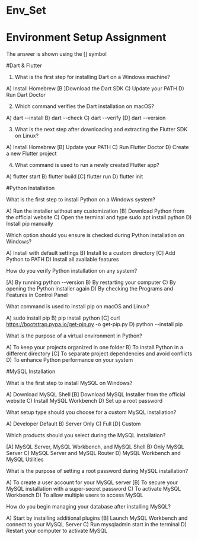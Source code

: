# Env_Set

# Environment Setup Assignment
The answer is shown using the  [] symbol

#Dart & Flutter

1. What is the first step for installing Dart on a Windows machine?

A) Install Homebrew
[B ]Download the Dart SDK
C) Update your PATH
D) Run Dart Doctor


2. Which command verifies the Dart installation on macOS?

A) dart --install
B) dart --check
C) dart --verify
[D] dart --version


3. What is the next step after downloading and extracting the Flutter SDK on Linux?

A) Install Homebrew
[B] Update your PATH
C) Run Flutter Doctor
D) Create a new Flutter project


4. What command is used to run a newly created Flutter app?

A) flutter start
B) flutter build
[C] flutter run
D) flutter init


#Python Installation

What is the first step to install Python on a Windows system?

A) Run the installer without any customization
[B] Download Python from the official website
C) Open the terminal and type sudo apt install python
D) Install pip manually

Which option should you ensure is checked during Python installation on Windows?

A) Install with default settings
B) Install to a custom directory
[C] Add Python to PATH
D) Install all available features

How do you verify Python installation on any system?

[A] By running python --version
B) By restarting your computer
C) By opening the Python installer again
D) By checking the Programs and Features in Control Panel

What command is used to install pip on macOS and Linux?

A) sudo install pip
B) pip install python
[C] curl https://bootstrap.pypa.io/get-pip.py -o get-pip.py
D) python --install pip

What is the purpose of a virtual environment in Python?

A) To keep your projects organized in one folder
B) To install Python in a different directory
[C] To separate project dependencies and avoid conflicts
D) To enhance Python performance on your system

#MySQL Installation

What is the first step to install MySQL on Windows?

A) Download MySQL Shell
[B] Download MySQL Installer from the official website
C) Install MySQL Workbench
D) Set up a root password

What setup type should you choose for a custom MySQL installation?

A) Developer Default
B) Server Only
C) Full
[D] Custom

Which products should you select during the MySQL installation?

[A] MySQL Server, MySQL Workbench, and MySQL Shell
B) Only MySQL Server
C) MySQL Server and MySQL Router
D) MySQL Workbench and MySQL Utilities

What is the purpose of setting a root password during MySQL installation?

A) To create a user account for your MySQL server
[B] To secure your MySQL installation with a super-secret password
C) To activate MySQL Workbench
D) To allow multiple users to access MySQL

How do you begin managing your database after installing MySQL?

A) Start by installing additional plugins
[B] Launch MySQL Workbench and connect to your MySQL Server
C) Run mysqladmin start in the terminal
D) Restart your computer to activate MySQL
